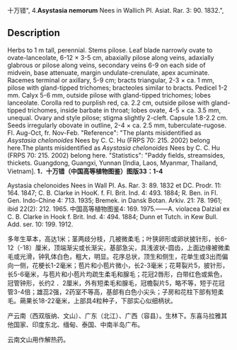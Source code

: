 十万错",
4.**Asystasia nemorum** Nees in Wallich Pl. Asiat. Rar. 3: 90. 1832.",

## Description
Herbs to 1 m tall, perennial. Stems pilose. Leaf blade narrowly ovate to ovate-lanceolate, 6-12 × 3-5 cm, abaxially pilose along veins, adaxially glabrous or pilose along veins, secondary veins 6-9 on each side of midvein, base attenuate, margin undulate-crenulate, apex acuminate. Racemes terminal or axillary, 5-9 cm; bracts triangular, 2-3 × ca. 1 mm, pilose with gland-tipped trichomes; bracteoles similar to bracts. Pedicel 1-2 mm. Calyx 5-6 mm, outside pilose with gland-tipped trichomes; lobes lanceolate. Corolla red to purplish red, ca. 2.2 cm, outside pilose with gland-tipped trichomes, inside barbate in throat; lobes ovate, 4-5 × ca. 3.5 mm, unequal. Ovary and style pilose; stigma slightly 2-cleft. Capsule 1.8-2.2 cm. Seeds irregularly obovate in outline, 2-4 × ca. 2.5 mm, tuberculate-rugose. Fl. Aug-Oct, fr. Nov-Feb.
  "Reference": "The plants misidentified as *Asystasia chelonoides* Nees by C. C. Hu (FRPS 70: 215. 2002) belong here.The plants misidentified as *Asystasia chelonoides* Nees by C. C. Hu (FRPS 70: 215. 2002) belong here.
  "Statistics": "Paddy fields, streamsides, thickets. Guangdong, Guangxi, Yunnan [India, Laos, Myanmar, Thailand, Vietnam].
**1．十万错（中国高等植物图鉴）图版33：1-4**

Aystasia chelonoides Nees in Wall Pl. As. Rar. 3: 89. 1832 et DC. Prodr. 11: 164. 1847; C. B. Clarke in HooK. f. Fl. Brit. Ind. 4: 493. 1884; R. Ben. in Fl. Gen. Indo-Chine 4: 713. 1935; Bremek. in Dansk Botan. Arkiv. 21: 78. 1961; ibid 22(2): 212. 1965. 中国高等植物图鉴4: 169. 1975.——A. violacea Dalzial ex C. B. Clarke in Hook f. Brit. Ind. 4: 494. 1884; Dunn et Tutch. in Kew Bull. Add. ser. 10: 199. 1912.

多年生草本，高达1米；茎两歧分枝，几被微柔毛；叶狭卵形或卵状披针形，长6-12（-18）厘米，顶端渐尖或长渐尖，基部急尖，具浅波状-圆齿，上面边缘被微柔毛或光滑，钟乳体白色，粗大，明显。花序总状，顶生和侧生，花单生或3出而偏向一侧，花梗长1-2毫米；苞片和小苞片微小，长2-3毫米；花萼裂片5，披针形，长5-6毫米，与苞片和小苞片均疏生柔毛和腺毛；花冠2唇形，白带红色或紫色，冠管钟形，长约2 ．2厘米，外有短柔毛和腺毛，冠檐裂片5，略不等，短于花冠管3-4倍；雄蕊2强，2药室不等高，基部有白色小尖头；子房和花柱下部有短柔毛。蒴果长18-22毫米，上部具4粒种子，下部实心似细柄状。

产云南（西双版纳、文山）、广东（北江）、广西（容县）。生林下。东喜马拉雅其他国家、印度东北、缅甸、泰国、中南半岛广布。

云南文山用作解热药。
